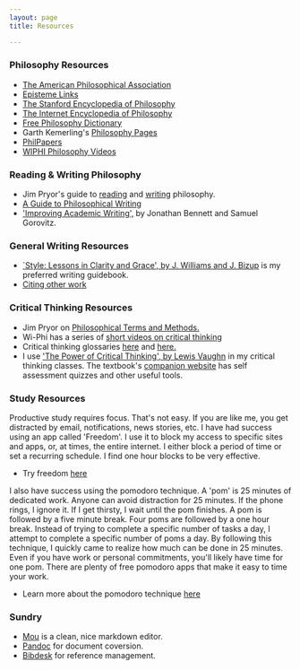 ```yaml
---
layout: page
title: Resources

---
```



### Philosophy Resources

+ [The American Philosophical Association](http://www.apaonline.org)
+ [Episteme Links](http://www.epistemelinks.com)
+ [The Stanford Encyclopedia of Philosophy](http://plato.stanford.edu/)
+ [The Internet Encyclopedia of Philosophy](http://www.iep.utm.edu/)
+ [Free Philosophy Dictionary](http://www.philosophypages.com/dy/index.htm)
+ Garth Kemerling's [Philosophy Pages](http://www.philosophypages.com/index.htm)
+ [PhilPapers](http://philpapers.org)
+ [WIPHI Philosophy Videos](http://www.wi-phi.com/)


### Reading & Writing Philosophy

+ Jim Pryor's guide to [reading](http://www.jimpryor.net/teaching/guidelines/reading.html) and [writing](http://www.jimpryor.net/teaching/guidelines/writing.html) philosophy.
+ [A Guide to Philosophical Writing](http://writingproject.fas.harvard.edu/files/hwp/files/philosophical_writing.pdf)
+ ['Improving Academic Writing',](Bennett.pdf) by Jonathan Bennett and Samuel Gorovitz.

### General Writing Resources

+ [`Style: Lessons in Clarity and Grace', by J. Williams and J. Bizup](http://www.amazon.com/Style-Lessons-Clarity-Grace-11th/dp/0321898680/ref=sr_1_1?ie=UTF8&qid=1440896939&sr=8-1&keywords=lessons+in+clarity+and+grace) is my preferred writing guidebook.
+ [Citing other work](Chicago.pdf)
 

### Critical Thinking Resources

+ Jim Pryor on [Philosophical Terms and Methods.](http://www.jimpryor.net/teaching/vocab/index.html)
+ Wi-Phi has a series of [short videos on critical thinking](http://www.wi-phi.com/videos/Critical-Thinking)
+ Critical thinking glossaries [here](http://www.philosophy.uncc.edu/mleldrid/ct/glos.html) and [here.](http://mcckc.edu/services/criticalthinking/criticalthinkingproject/glossary.asp)
+ I use ['The Power of Critical Thinking', by Lewis Vaughn](https://global.oup.com/academic/product/the-power-of-critical-thinking-9780199856671?cc=us&lang=en&) in my critical thinking classes. The textbook's [companion website](http://global.oup.com/us/companion.websites/9780199856671/student/) has self assessment quizzes and other useful tools. 

### Study Resources

Productive study requires focus. That's not easy. If you are like me, you get distracted by email, notifications, news stories, etc. I have had success using an app called 'Freedom'. I use it to block my access to specific sites and apps, or, at times, the entire internet. I either block a period of time or set a recurring schedule. I find one hour blocks to be very effective.  

+ Try freedom [here](https://freedom.refersion.com/c/8f6a6)

I also have success using the pomodoro technique. A 'pom' is 25 minutes of dedicated work. Anyone can avoid distraction for 25 minutes. If the phone rings, I ignore it. If I get thirsty, I wait until the pom finishes. A pom is followed by  a five minute break. Four poms are followed by a one hour break.  Instead of trying to complete a specific number of tasks a day, I attempt to complete a specific number of poms a day. By following this technique, I quickly came to realize how much can be done in 25 minutes. Even if you have work or personal commitments, you'll likely have time for one pom. There are plenty of free pomodoro apps that make it easy to time your work. 

+ Learn more about the pomodoro technique [here](http://en.wikipedia.org/wiki/Pomodoro_Technique) 


### Sundry

+ [Mou](http://25.io/mou/) is a clean, nice markdown editor. 
+ [Pandoc](http://pandoc.org) for document coversion.
+ [Bibdesk](http://bibdesk.sourceforge.net) for reference management.